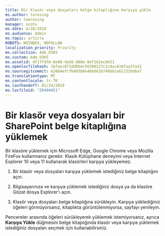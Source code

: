 ```yaml
---
title: Bir klasör veya dosyaları belge kitaplığına karşıya yükle
ms.author: toresing
author: tomresing
manager: scotv
ms.date: 4/26/2018
ms.audience: Admin
ms.topic: article
ROBOTS: NOINDEX, NOFOLLOW
localization_priority: Priority
ms.collection: Adm_O365
ms.custom: Adm_O365
ms.assetid: df1ffdf0-8e08-4a56-880e-8ef162ec8431
ms.openlocfilehash: 1bfaec871ddbb4c56500127c1c4ac610faa37a31
ms.sourcegitcommit: e2864efcfb493b6e46b662b746661a61232bdba7
ms.translationtype: MT
ms.contentlocale: tr-TR
ms.lasthandoff: 01/24/2019
ms.locfileid: "29494451"
---
```

# <a name="upload-a-folder-or-files-to-a-sharepoint-document-library"></a>Bir klasör veya dosyaları bir SharePoint belge kitaplığına yüklemek

Bir klasöre yüklemek için Microsoft Edge, Google Chrome veya Mozilla FireFox kullanmanız gerekir. Klasik Kütüphane deneyimi veya Internet Explorer 10 veya 11 kullanarak klasörleri karşıya yükleyemez.
  
1. Bir klasör veya dosyaları karşıya yüklemek istediğiniz belge kitaplığını açın.
    
2. Bilgisayarınıza ve karşıya yüklemek istediğiniz dosya ya da klasöre Gözat dosya Explorer'ı açın.
    
3. Klasör veya dosyaları belge kitaplığına sürükleyin. Karşıya yüklediğiniz öğeleri görmüyorsanız, kitaplıkta görüntülenmiyorsa, sayfayı yenileyin. 
    
Pencereler arasında öğeleri sürükleyerek yüklemek istemiyorsanız, ayrıca **Karşıya Yükle** düğmesini belge kitaplığında klasör veya karşıya yüklemek istediğiniz dosyaları seçmek için kullanabilirsiniz. 
  

